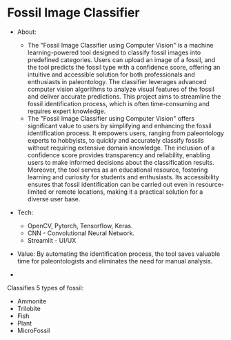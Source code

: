 # Fossil Image Classifier

- About:
    - The "Fossil Image Classifier using Computer Vision" is a machine learning-powered tool designed to classify fossil images into predefined categories. Users can upload an image of a fossil, and the tool predicts the fossil type with a confidence score, offering an intuitive and accessible solution for both professionals and enthusiasts in paleontology. The classifier leverages advanced computer vision algorithms to analyze visual features of the fossil and deliver accurate predictions. This project aims to streamline the fossil identification process, which is often time-consuming and requires expert knowledge.
    - The "Fossil Image Classifier using Computer Vision" offers significant value to users by simplifying and enhancing the fossil identification process. It empowers users, ranging from paleontology experts to hobbyists, to quickly and accurately classify fossils without requiring extensive domain knowledge. The inclusion of a confidence score provides transparency and reliability, enabling users to make informed decisions about the classification results. Moreover, the tool serves as an educational resource, fostering learning and curiosity for students and enthusiasts. Its accessibility ensures that fossil identification can be carried out even in resource-limited or remote locations, making it a practical solution for a diverse user base.
- Tech:
    - OpenCV, Pytorch, Tensorflow, Keras.
    - CNN - Convolutional Neural Network.
    - Streamlit - UI/UX
- Value: By automating the identification process, the tool saves valuable time for paleontologists and eliminates the need for manual analysis.

- 
Classifies 5 types of fossil:
- Ammonite
- Trilobite
- Fish
- Plant
- MicroFossil


